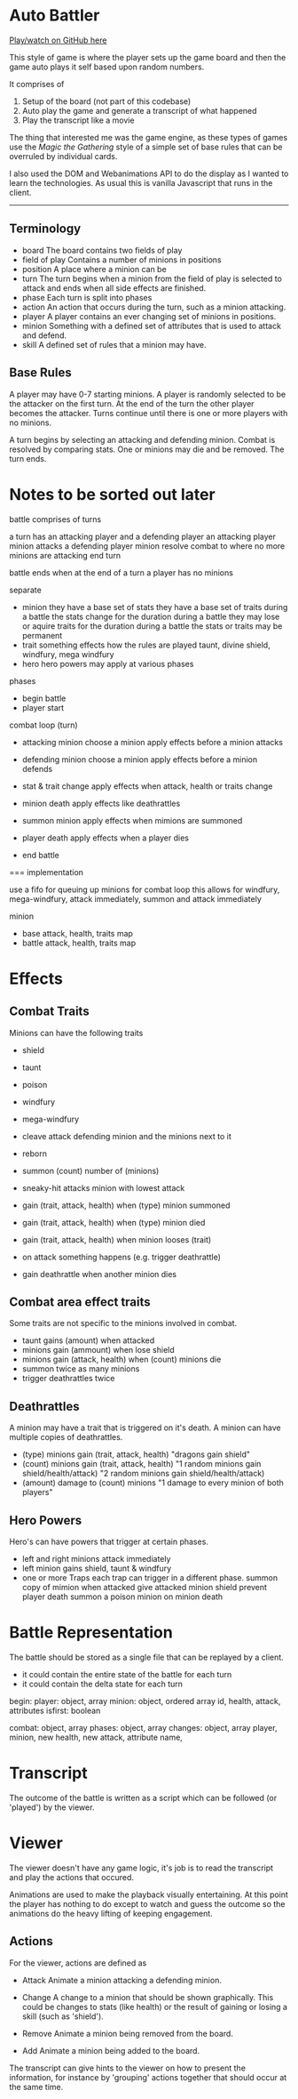 
# Auto Battler

[Play/watch on GitHub here](https://seryckd.github.io/auto-battler/)

This style of game is where the player sets up the game board and then the game
auto plays it self based upon random numbers.

It comprises of

1. Setup of the board (not part of this codebase)
2. Auto play the game and generate a transcript of what happened
3. Play the transcript like a movie

The thing that interested me was the game engine, as these types of games
use the _Magic the Gathering_ style of a simple set of base rules that can
be overruled by individual cards.

I also used the DOM and Webanimations API to do the display as I wanted to learn
the technologies.  As usual this is vanilla Javascript that runs in the client.

------

## Terminology

- board
  The board contains two fields of play
- field of play
  Contains a number of minions in positions
- position
  A place where a minion can be
- turn
  The turn begins when a minion from the field of play is 
  selected to attack and ends when all side effects are finished.
- phase
  Each turn is split into phases
- action
  An action that occurs during the turn, such as a minion attacking.
- player
  A player contains an ever changing set of minions in positions.
- minion
  Something with a defined set of attributes that is used to attack
  and defend.
- skill
  A defined set of rules that a minion may have.

## Base Rules

A player may have 0-7 starting minions.
A player is randomly selected to be the attacker on the first turn.
At the end of the turn the other player becomes the attacker.
Turns continue until there is one or more players with no minions.

A turn begins by selecting an attacking and defending minion.
Combat is resolved by comparing stats.
One or minions may die and be removed.
The turn ends.

# Notes to be sorted out later

battle comprises of turns

a turn has an attacking player and a defending player
an attacking player minion attacks a defending player minion
resolve combat to where no more minions are attacking
end turn

battle ends when at the end of a turn a player has no minions

separate
- minion
  they have a base set of stats
  they have a base set of traits
  during a battle the stats change for the duration
  during a battle they may lose or aquire traits for the duration
  during a battle the stats or traits may be permanent
- trait
  something effects how the rules are played
  taunt, divine shield, windfury, mega windfury
- hero 
  hero powers may apply at various phases


phases
- begin battle
- player start

combat loop  (turn)
- attacking minion
  choose a minion
  apply effects before a minion attacks
- defending minion
  choose a minion
  apply effects before a minion defends
- stat & trait change
  apply effects when attack, health or traits change
- minion death
  apply effects like deathrattles
- summon minion
  apply effects when mimions are summoned

- player death
  apply effects when a player dies

- end battle

===
implementation

use a fifo for queuing up minions for combat loop
this allows for windfury, mega-windfury, attack immediately, summon and attack immediately

minion
- base
  attack, health, traits map
- battle
  attack, health, traits map

# Effects

## Combat Traits

Minions can have the following traits

- shield
- taunt
- poison
- windfury
- mega-windfury
- cleave
  attack defending minion and the minions next to it
- reborn
- summon
  (count) number of (minions)

- sneaky-hit
  attacks minion with lowest attack

- gain (trait, attack, health) when (type) minion summoned
- gain (trait, attack, health) when (type) minion died
- gain (trait, attack, health) when minion looses (trait)
- on attack something happens (e.g. trigger deathrattle)
- gain deathrattle when another minion dies

## Combat area effect traits
Some traits are not specific to the minions involved in combat.

- taunt gains (amount) when attacked
- minions gain (ammount) when lose shield
- minions gain (attack, health) when (count) minions die
- summon twice as many minions
- trigger deathrattles twice

## Deathrattles
A minion may have a trait that is triggered on it's death. A minion
can have multiple copies of deathrattles.

- (type) minions gain (trait, attack, health)
  "dragons gain shield"
- (count) minions gain (trait, attack, health)
  "1 random minions gain shield/health/attack)
  "2 random minions gain shield/health/attack)
- (amount) damage to (count) minions
  "1 damage to every minion of both players"

## Hero Powers
Hero's can have powers that trigger at certain phases.

- left and right minions attack immediately
- left minion gains shield, taunt & windfury
- one or more Traps
  each trap can trigger in a different phase.
    summon copy of mimion when attacked
    give attacked minion shield
    prevent player death
    summon a poison minion on minion death

# Battle Representation

The battle should be stored as a single file that can be replayed by a client.

- it could contain the entire state of the battle for each turn
- it could contain the delta state for each turn

begin:
  player: object, array
    minion: object, ordered array
      id, health, attack, attributes
    isfirst: boolean

combat: object, array
  phases: object, array
    changes: object, array
      player, minion, new health, new attack, attribute name, 
      
# Transcript

The outcome of the battle is written as a script which can be followed (or 'played')
by the viewer.


# Viewer

The viewer doesn't have any game logic, it's job is to read the transcript and 
play the actions that occured.

Animations are used to make the playback visually entertaining. At this point the
player has nothing to do except to watch and guess the outcome so the animations 
do the heavy lifting of keeping engagement.

## Actions

For the viewer, actions are defined as

* Attack
  Animate a minion attacking a defending minion.

* Change
  A change to a minion that should be shown graphically.  This
  could be changes to stats (like health) or the result of gaining
  or losing a skill (such as 'shield').

* Remove
  Animate a minion being removed from the board.

* Add
  Animate a minion being added to the board.

The transcript can give hints to the viewer on how to present the information,
for instance by 'grouping' actions together that should occur at the same time.

